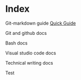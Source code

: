 # Index #

Git-markdown guide 
[Quick Guide](https://github.com/ChuckFisher313/Resources/docs/git-markdown/master/git-markdown.md)

Git and github docs 

Bash docs 

Visual studio code docs

Technical writing docs

Test